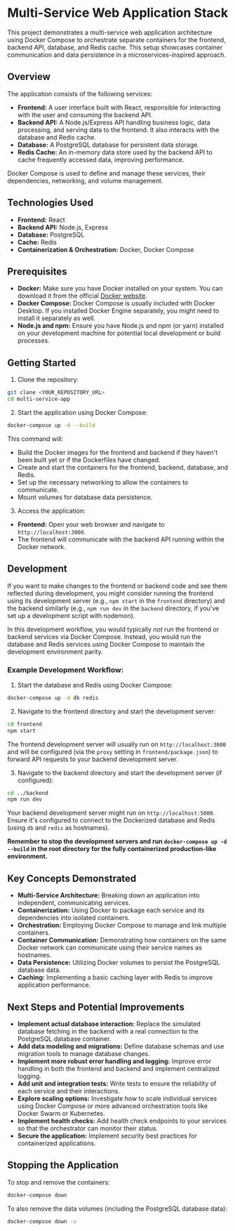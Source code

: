 # Multi-Service Web Application Stack

This project demonstrates a multi-service web application architecture using Docker Compose to orchestrate separate containers for the frontend, backend API, database, and Redis cache. This setup showcases container communication and data persistence in a microservices-inspired approach.

## Overview

The application consists of the following services:

- **Frontend:** A user interface built with React, responsible for interacting with the user and consuming the backend API.
- **Backend API:** A Node.js/Express API handling business logic, data processing, and serving data to the frontend. It also interacts with the database and Redis cache.
- **Database:** A PostgreSQL database for persistent data storage.
- **Redis Cache:** An in-memory data store used by the backend API to cache frequently accessed data, improving performance.

Docker Compose is used to define and manage these services, their dependencies, networking, and volume management.

## Technologies Used

- **Frontend:** React
- **Backend API:** Node.js, Express
- **Database:** PostgreSQL
- **Cache:** Redis
- **Containerization & Orchestration:** Docker, Docker Compose

## Prerequisites

- **Docker:** Make sure you have Docker installed on your system. You can download it from the official [Docker website](https://www.docker.com/get-started).
- **Docker Compose:** Docker Compose is usually included with Docker Desktop. If you installed Docker Engine separately, you might need to install it separately as well.
- **Node.js and npm:** Ensure you have Node.js and npm (or yarn) installed on your development machine for potential local development or build processes.

## Getting Started

1. Clone the repository:

```bash
git clone <YOUR_REPOSITORY_URL>
cd multi-service-app
```

2. Start the application using Docker Compose:

```bash
docker-compose up -d --build
```

This command will:

- Build the Docker images for the frontend and backend if they haven't been built yet or if the Dockerfiles have changed.
- Create and start the containers for the frontend, backend, database, and Redis.
- Set up the necessary networking to allow the containers to communicate.
- Mount volumes for database data persistence.

3. Access the application:

- **Frontend:** Open your web browser and navigate to `http://localhost:3000`.
- The frontend will communicate with the backend API running within the Docker network.

## Development

If you want to make changes to the frontend or backend code and see them reflected during development, you might consider running the frontend using its development server (e.g., `npm start` in the `frontend` directory) and the backend similarly (e.g., `npm run dev` in the `backend` directory, if you've set up a development script with nodemon).

In this development workflow, you would typically _not_ run the frontend or backend services via Docker Compose. Instead, you would run the database and Redis services using Docker Compose to maintain the development environment parity.

### Example Development Workflow:

1. Start the database and Redis using Docker Compose:

```bash
docker-compose up -d db redis
```

2. Navigate to the frontend directory and start the development server:

```bash
cd frontend
npm start
```

The frontend development server will usually run on `http://localhost:3000` and will be configured (via the `proxy` setting in `frontend/package.json`) to forward API requests to your backend development server.

3. Navigate to the backend directory and start the development server (if configured):

```bash
cd ../backend
npm run dev
```

Your backend development server might run on `http://localhost:5000`. Ensure it's configured to connect to the Dockerized database and Redis (using `db` and `redis` as hostnames).

**Remember to stop the development servers and run `docker-compose up -d --build` in the root directory for the fully containerized production-like environment.**

## Key Concepts Demonstrated

- **Multi-Service Architecture:** Breaking down an application into independent, communicating services.
- **Containerization:** Using Docker to package each service and its dependencies into isolated containers.
- **Orchestration:** Employing Docker Compose to manage and link multiple containers.
- **Container Communication:** Demonstrating how containers on the same Docker network can communicate using their service names as hostnames.
- **Data Persistence:** Utilizing Docker volumes to persist the PostgreSQL database data.
- **Caching:** Implementing a basic caching layer with Redis to improve application performance.

## Next Steps and Potential Improvements

- **Implement actual database interaction:** Replace the simulated database fetching in the backend with a real connection to the PostgreSQL database container.
- **Add data modeling and migrations:** Define database schemas and use migration tools to manage database changes.
- **Implement more robust error handling and logging:** Improve error handling in both the frontend and backend and implement centralized logging.
- **Add unit and integration tests:** Write tests to ensure the reliability of each service and their interactions.
- **Explore scaling options:** Investigate how to scale individual services using Docker Compose or more advanced orchestration tools like Docker Swarm or Kubernetes.
- **Implement health checks:** Add health check endpoints to your services so that the orchestrator can monitor their status.
- **Secure the application:** Implement security best practices for containerized applications.

## Stopping the Application

To stop and remove the containers:

```bash
docker-compose down
```

To also remove the data volumes (including the PostgreSQL database data):

```bash
docker-compose down -v
```
